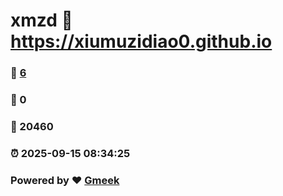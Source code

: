 # xmzd :link: https://xiumuzidiao0.github.io 
### :page_facing_up: [6](https://xiumuzidiao0.github.io/tag.html) 
### :speech_balloon: 0 
### :hibiscus: 20460 
### :alarm_clock: 2025-09-15 08:34:25 
### Powered by :heart: [Gmeek](https://github.com/Meekdai/Gmeek)
